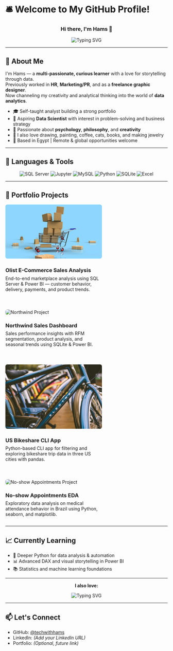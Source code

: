 # 🛎️ Welcome to My GitHub Profile!

<h3 align="center">Hi there, I'm Hams 👋</h3>

<p align="center">
  <img 
    src="https://readme-typing-svg.demolab.com?font=Fira+Code&weight=700&size=28&pause=1&color=00FFD0&center=true&vCenter=true&repeat=true&width=700&lines=Data+Analyst+%F0%9F%93%8A;SQL+Enthusiast+%F0%9F%A7%AE;Python+Learner+%F0%9F%90%8D;Dashboard+Designer+%F0%9F%93%88;Excel+Specialist+%F0%9F%93%8A" 
    alt="Typing SVG"
  />
</p>


---

## 🧭 About Me

I'm Hams — a **multi-passionate, curious learner** with a love for storytelling through data.  
Previously worked in **HR**, **Marketing/PR**, and as a **freelance graphic designer**.  
Now channeling my creativity and analytical thinking into the world of **data analytics**.

- 🎓 Self-taught analyst building a strong portfolio
- 🎯 Aspiring **Data Scientist** with interest in problem-solving and business strategy
- 🧠 Passionate about **psychology**, **philosophy**, and **creativity**
- 🎨 I also love drawing, painting, coffee, cats, books, and making jewelry  
- 📍 Based in Egypt | Remote & global opportunities welcome

---

## 🧰 Languages & Tools

<p align="center">
  <img src="https://www.svgrepo.com/show/303229/microsoft-sql-server-logo.svg" alt="SQL Server" width="120" height="120"/>
  <img src="https://www.svgrepo.com/show/353949/jupyter.svg" alt="Jupyter" width="120" height="120"/>
  <img src="https://www.svgrepo.com/show/355133/mysql.svg" alt="MySQL" width="120" height="120"/>
  <img src="https://www.svgrepo.com/show/452091/python.svg" alt="Python" width="120" height="120"/>
  <img src="https://www.svgrepo.com/show/354381/sqlite.svg" alt="SQLite" width="120" height="120"/>
  <img src="https://www.svgrepo.com/show/303193/microsoft-excel-2013-logo.svg" alt="Excel" width="120" height="120"/>
</p>



---

## 📂 Portfolio Projects

<div style="display: flex; gap: 40px; flex-wrap: wrap; align-items: flex-start;">

  <div style="width: 300px;">
    <img src="Images/olist.jpg" alt="Olist Project" style="width: 100%; border-radius: 6px;" />
    <h3>Olist E-Commerce Sales Analysis</h3>
    <p style="margin-top: -10px;">End-to-end marketplace analysis using SQL Server & Power BI — customer behavior, delivery, payments, and product trends.</p>
  </div>

  <div style="width: 300px;">
    <img src="Images/northwind.jpg" alt="Northwind Project" style="width: 100%; border-radius: 6px;" />
    <h3>Northwind Sales Dashboard</h3>
    <p style="margin-top: -10px;">Sales performance insights with RFM segmentation, product analysis, and seasonal trends using SQLite & Power BI.</p>
  </div>

  <div style="width: 300px;">
    <img src="Images/bikeshare.jpg" alt="Bikeshare Project" style="width: 100%; border-radius: 6px;" />
    <h3>US Bikeshare CLI App</h3>
    <p style="margin-top: -10px;">Python-based CLI app for filtering and exploring bikeshare trip data in three US cities with pandas.</p>
  </div>

  <div style="width: 300px;">
    <img src="Images/no-show.jpg" alt="No-show Appointments Project" style="width: 100%; border-radius: 6px;" />
    <h3>No-show Appointments EDA</h3>
    <p style="margin-top: -10px;">Exploratory data analysis on medical attendance behavior in Brazil using Python, seaborn, and matplotlib.</p>
  </div>

</div>


  



---

## 📈 Currently Learning

- 🐍 Deeper Python for data analysis & automation  
- 📊 Advanced DAX and visual storytelling in Power BI  
- 📚 Statistics and machine learning foundations  

---

<p align="center"><strong>I also love:</strong></p>
<p align="center">
  <img 
    src="https://readme-typing-svg.demolab.com?font=Fira+Code&weight=700&size=24&pause=1&color=00FFD0&center=true&vCenter=true&repeat=true&width=400&lines=☕+Coffee;🐱+Cats;📚+Books;🎨+Art;💍+Jewelry" 
    alt="Typing SVG"
  />
</p>



---

## 📫 Let's Connect

- GitHub: [@techwithhams](https://github.com/techwithhams)  
- LinkedIn: *(Add your LinkedIn URL)*  
- Portfolio: *(Optional, future link)*  


